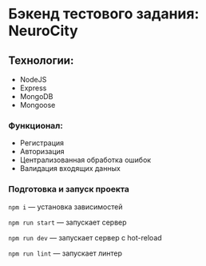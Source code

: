 # Бэкенд тестового задания: NeuroCity

## Технологии:

- NodeJS
- Express
- MongoDB
- Mongoose

### Функционал:

- Регистрация
- Авторизация
- Централизованная обработка ошибок
- Валидация входящих данных

### Подготовка и запуск проекта

`npm i` — установка зависимостей

`npm run start` — запускает сервер

`npm run dev` — запускает сервер с hot-reload

`npm run lint` — запускает линтер
